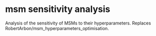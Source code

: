# msm sensitivity analysis
Analysis of the sensitivity of MSMs to their hyperparameters. Replaces RobertArbon/msm_hyperparameters_optimisation. 

